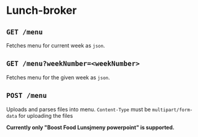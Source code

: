 # Lunch-broker

## `GET /menu`

Fetches menu for current week as `json`.

## `GET /menu?weekNumber=<weekNumber>`

Fetches menu for the given week as `json`.

## `POST /menu`

Uploads and parses files into menu. `Content-Type` must be `multipart/form-data` for uploading the files

**Currently only "Boost Food Lunsjmeny powerpoint" is supported.**
